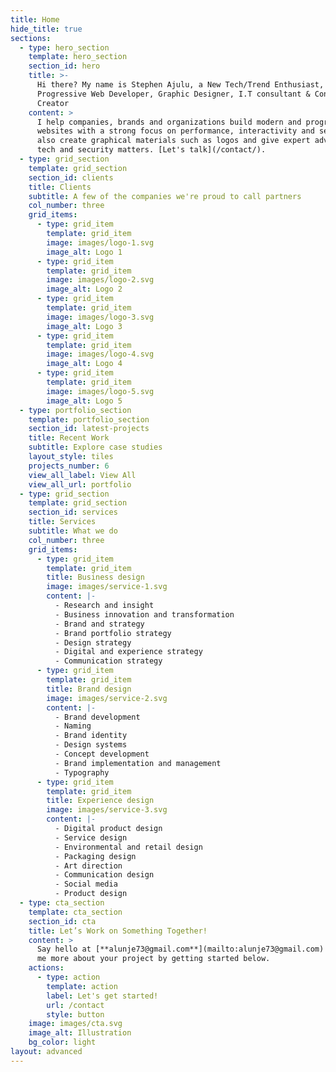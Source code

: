 ```yaml
---
title: Home
hide_title: true
sections:
  - type: hero_section
    template: hero_section
    section_id: hero
    title: >-
      Hi there? My name is Stephen Ajulu, a New Tech/Trend Enthusiast, Front End
      Progressive Web Developer, Graphic Designer, I.T consultant & Content
      Creator
    content: >
      I help companies, brands and organizations build modern and progressive
      websites with a strong focus on performance, interactivity and security, I
      also create graphical materials such as logos and give expert advice on
      tech and security matters. [Let's talk](/contact/).
  - type: grid_section
    template: grid_section
    section_id: clients
    title: Clients
    subtitle: A few of the companies we're proud to call partners
    col_number: three
    grid_items:
      - type: grid_item
        template: grid_item
        image: images/logo-1.svg
        image_alt: Logo 1
      - type: grid_item
        template: grid_item
        image: images/logo-2.svg
        image_alt: Logo 2
      - type: grid_item
        template: grid_item
        image: images/logo-3.svg
        image_alt: Logo 3
      - type: grid_item
        template: grid_item
        image: images/logo-4.svg
        image_alt: Logo 4
      - type: grid_item
        template: grid_item
        image: images/logo-5.svg
        image_alt: Logo 5
  - type: portfolio_section
    template: portfolio_section
    section_id: latest-projects
    title: Recent Work
    subtitle: Explore case studies
    layout_style: tiles
    projects_number: 6
    view_all_label: View All
    view_all_url: portfolio
  - type: grid_section
    template: grid_section
    section_id: services
    title: Services
    subtitle: What we do
    col_number: three
    grid_items:
      - type: grid_item
        template: grid_item
        title: Business design
        image: images/service-1.svg
        content: |-
          - Research and insight
          - Business innovation and transformation
          - Brand and strategy
          - Brand portfolio strategy
          - Design strategy
          - Digital and experience strategy
          - Communication strategy
      - type: grid_item
        template: grid_item
        title: Brand design
        image: images/service-2.svg
        content: |-
          - Brand development
          - Naming
          - Brand identity
          - Design systems
          - Concept development
          - Brand implementation and management
          - Typography
      - type: grid_item
        template: grid_item
        title: Experience design
        image: images/service-3.svg
        content: |-
          - Digital product design
          - Service design
          - Environmental and retail design
          - Packaging design
          - Art direction
          - Communication design
          - Social media
          - Product design
  - type: cta_section
    template: cta_section
    section_id: cta
    title: Let’s Work on Something Together!
    content: >
      Say hello at [**alunje73@gmail.com**](mailto:alunje73@gmail.com) or tell
      me more about your project by getting started below.
    actions:
      - type: action
        template: action
        label: Let's get started!
        url: /contact
        style: button
    image: images/cta.svg
    image_alt: Illustration
    bg_color: light
layout: advanced
---
```

